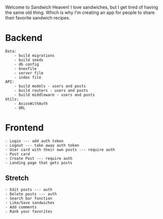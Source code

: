 Welcome to Sandwich Heaven! I love sandwiches, but I get tired of having the same old thing. Which is why I'm creating an app for people to share their favorite sandwich recipes.

# Backend

    Data:
        - build migrations
        - build seeds
        - db config
        - knexfile
        - server file
        - index file
    API:
        - build models - users and posts
        - build routers - users and posts
        - build middleware - users and posts
    Utils:
        - AxiosWithAuth
        - URL

# Frontend

    - Login --- add auth token
    - Logout --- take away auth token
    - User card with their own posts --- require auth
    - Post card
    - Create Post --- require auth
    - Landing page that gets posts

## Stretch
    - Edit posts --- auth
    - Delete posts --- auth
    - Search bar function
    - Like/Save sandwiches
    - Add comments
    - Rank your favorites
  